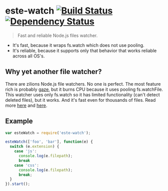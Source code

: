 # este-watch [![Build Status](https://secure.travis-ci.org/steida/este-watch.png?branch=master)](http://travis-ci.org/steida/este-watch) [![Dependency Status](https://david-dm.org/steida/este-watch.png?theme=shields.io)](https://david-dm.org/steida/este-watch)

> Fast and reliable Node.js files watcher.

- It's fast, because it wraps fs.watch which does not use pooling.
- It's reliable, because it supports only that behavior that works reliable across all OS's.

## Why yet another file watcher?

There are zilions Node.js file watchers. No one is perfect. The most feature rich is probably [gaze](https://github.com/shama/gaze), but it burns CPU because it uses pooling fs.watchFile. 
This watcher uses only fs.watch so it has limited functionality (can't detect deleted files), but it works. And it's fast
even for thousands of files. Read more [here](https://github.com/wearefractal/glob-watcher/issues/1#issuecomment-31232567) and [here](http://tech.nitoyon.com/en/blog/2013/10/10/grunt-watch-slow/).

## Example

```javascript
var esteWatch = require('este-watch');

esteWatch(['foo', 'bar'], function(e) {
  switch (e.extension) {
    case 'js':
      console.log(e.filepath);
      break
    case 'css':
      console.log(e.filepath);
      break;
  }
}).start();
```
